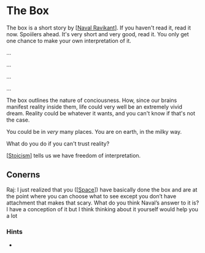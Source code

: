 # The Box

The box is a short story by [[Naval Ravikant]]. If you haven't read it, read it now. Spoiilers ahead. It's very short and very good, read it. You only get one chance to make your own interpretation of it.

... 

... 

... 

... 

The box outlines the nature of conciousness. How, since our brains manifest reality inside them, life could very well be an extremely vivid dream. Reality could be whatever it wants, and you can't know if that's not the case. 

You could be in *very* many places. You are on earth, in the milky way. 

What do you do if you can't trust reality?

[[Stoicism]] tells us we have freedom of interpretation.

## Conerns
Raj: I just realized that you ([[Space]]) have basically done the box and are at the point where you can choose what to see except you don’t have attachment that makes that scary. What do you think Naval’s answer to it is? I have a conception of it but I think thinking about it yourself would help you a lot


### Hints
- 


[//begin]: # "Autogenerated link references for markdown compatibility"
[Naval Ravikant]: naval-ravikant "Naval Ravikant"
[Stoicism]: stoicism "Stoicism"
[Space]: Space "Space"
[//end]: # "Autogenerated link references"